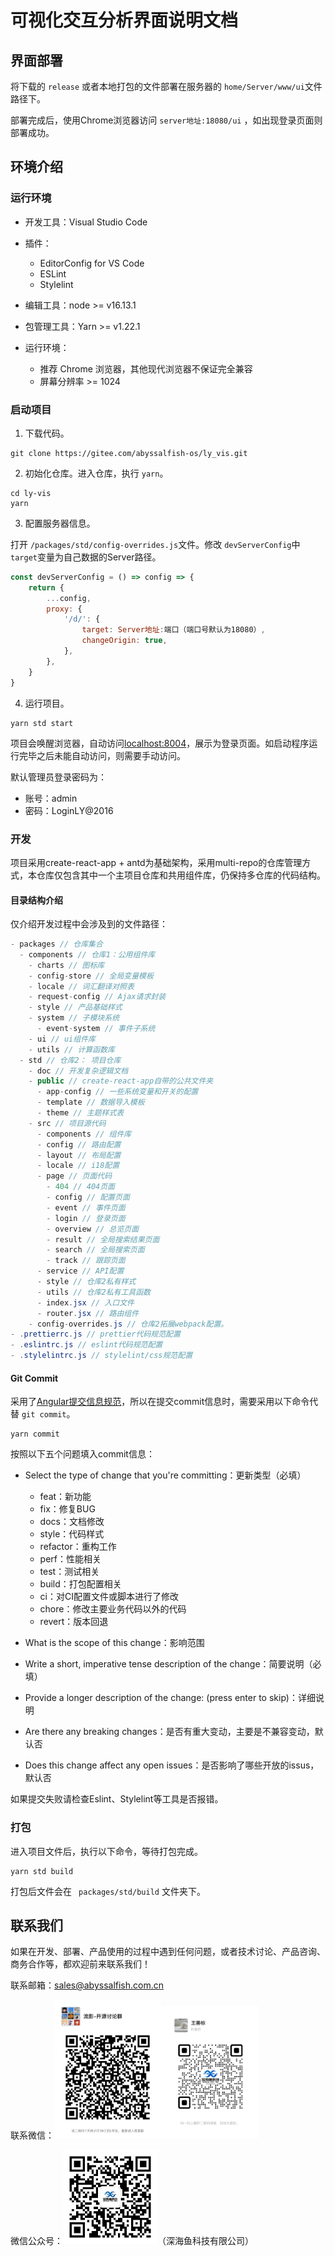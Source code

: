 # 可视化交互分析界面说明文档

## 界面部署

将下载的 `release` 或者本地打包的文件部署在服务器的 `home/Server/www/ui`文件路径下。

部署完成后，使用Chrome浏览器访问 `server地址:18080/ui` ，如出现登录页面则部署成功。

## 环境介绍

### 运行环境

- 开发工具：Visual Studio Code

- 插件：
  
  - EditorConfig for VS Code
  - ESLint
  - Stylelint

- 编辑工具：node >= v16.13.1

- 包管理工具：Yarn >= v1.22.1

- 运行环境：
  
  - 推荐 Chrome 浏览器，其他现代浏览器不保证完全兼容
  - 屏幕分辨率 >= 1024

### 启动项目

1. 下载代码。

```
git clone https://gitee.com/abyssalfish-os/ly_vis.git
```

2. 初始化仓库。进入仓库，执行 `yarn`。

```
cd ly-vis
yarn
```

3. 配置服务器信息。

打开 `/packages/std/config-overrides.js`文件。修改 `devServerConfig`中 `target`变量为自己数据的Server路径。

```javascript
const devServerConfig = () => config => {
    return {
        ...config,
        proxy: {
            '/d/': {
                target: Server地址:端口（端口号默认为18080）,
                changeOrigin: true,
            },
        },
    }
}
```

4. 运行项目。

```
yarn std start
```

项目会唤醒浏览器，自动访问[localhost:8004](localhost:8004)，展示为登录页面。如启动程序运行完毕之后未能自动访问，则需要手动访问。

默认管理员登录密码为：

- 账号：admin
- 密码：LoginLY@2016

### 开发

项目采用create-react-app + antd为基础架构，采用multi-repo的仓库管理方式，本仓库仅包含其中一个主项目仓库和共用组件库，仍保持多仓库的代码结构。

#### 目录结构介绍

仅介绍开发过程中会涉及到的文件路径：

```java
- packages // 仓库集合
  - components // 仓库1：公用组件库
    - charts // 图标库
    - config-store // 全局变量模板
    - locale // 词汇翻译对照表
    - request-config // Ajax请求封装
    - style // 产品基础样式
    - system // 子模块系统
      - event-system // 事件子系统
    - ui // ui组件库
    - utils // 计算函数库
  - std // 仓库2： 项目仓库
    - doc // 开发复杂逻辑文档
    - public // create-react-app自带的公共文件夹
      - app-config // 一些系统变量和开关的配置
      - template // 数据导入模板
      - theme // 主题样式表
    - src // 项目源代码
      - components // 组件库
      - config // 路由配置
      - layout // 布局配置
      - locale // i18配置
      - page // 页面代码
        - 404 // 404页面
        - config // 配置页面
        - event // 事件页面
        - login // 登录页面
        - overview // 总览页面
        - result // 全局搜索结果页面
        - search // 全局搜索页面
        - track // 跟踪页面
      - service // API配置
      - style // 仓库2私有样式
      - utils // 仓库2私有工具函数
      - index.jsx // 入口文件
      - router.jsx // 路由组件
    - config-overrides.js // 仓库2拓展webpack配置。
- .prettierrc.js // prettier代码规范配置
- .eslintrc.js // eslint代码规范配置
- .stylelintrc.js // stylelint/css规范配置
```

#### Git Commit

采用了[Angular提交信息规范](https://github.com/angular/angular/blob/22b96b9/CONTRIBUTING.md#-commit-message-guidelines)，所以在提交commit信息时，需要采用以下命令代替 `git commit`。

```
yarn commit
```

按照以下五个问题填入commit信息：

- Select the type of change that you're committing：更新类型（必填）
  
  - feat：新功能
  - fix：修复BUG
  - docs：文档修改
  - style：代码样式
  - refactor：重构工作
  - perf：性能相关
  - test：测试相关
  - build：打包配置相关
  - ci：对CI配置文件或脚本进行了修改
  - chore：修改主要业务代码以外的代码
  - revert：版本回退

- What is the scope of this change：影响范围

- Write a short, imperative tense description of the change：简要说明（必填）

- Provide a longer description of the change: (press enter to skip)：详细说明

- Are there any breaking changes：是否有重大变动，主要是不兼容变动，默认否

- Does this change affect any open issues：是否影响了哪些开放的issus，默认否

如果提交失败请检查Eslint、Stylelint等工具是否报错。

### 打包

进入项目文件后，执行以下命令，等待打包完成。

```
yarn std build
```

打包后文件会在 ` packages/std/build` 文件夹下。

## 联系我们

如果在开发、部署、产品使用的过程中遇到任何问题，或者技术讨论、产品咨询、商务合作等，都欢迎前来联系我们！

联系邮箱：[sales@abyssalfish.com.cn](mailto:sales@abyssalfish.com.cn)

联系微信：<img title="" src="readMe.asset/ed78beee79b68176e9fc0cc27510913b5588c3fc.jpeg" alt="" width="171"><img src="readMe.asset/31b954507ea12494d64049d95cb847387619089a.png" title="" alt="" width="156">

微信公众号：<img src="readMe.asset/8bfccacc9402875ef889f477546d6a0436897fa2.jpeg" title="" alt="" width="151">（深海鱼科技有限公司）
